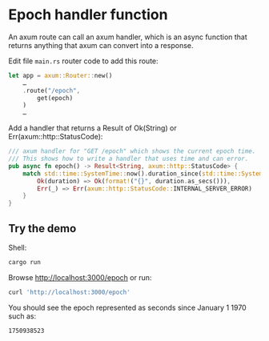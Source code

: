 # Epoch handler function

An axum route can call an axum handler, which is an async function that returns
anything that axum can convert into a response.

Edit file `main.rs` router code to add this route:

```rust
let app = axum::Router::new()
    …
    .route("/epoch",
        get(epoch)
    )
    …
```

Add a handler that returns a Result of Ok(String) or Err(axum::http::StatusCode):

```rust
/// axum handler for "GET /epoch" which shows the current epoch time.
/// This shows how to write a handler that uses time and can error.
pub async fn epoch() -> Result<String, axum::http::StatusCode> {
    match std::time::SystemTime::now().duration_since(std::time::SystemTime::UNIX_EPOCH) {
        Ok(duration) => Ok(format!("{}", duration.as_secs())),
        Err(_) => Err(axum::http::StatusCode::INTERNAL_SERVER_ERROR)
    }
}
```

## Try the demo

Shell:

```sh
cargo run
```

Browse <http://localhost:3000/epoch> or run:

```sh
curl 'http://localhost:3000/epoch'
```

You should see the epoch represented as seconds since January 1 1970 such as:

```txt
1750938523
```
